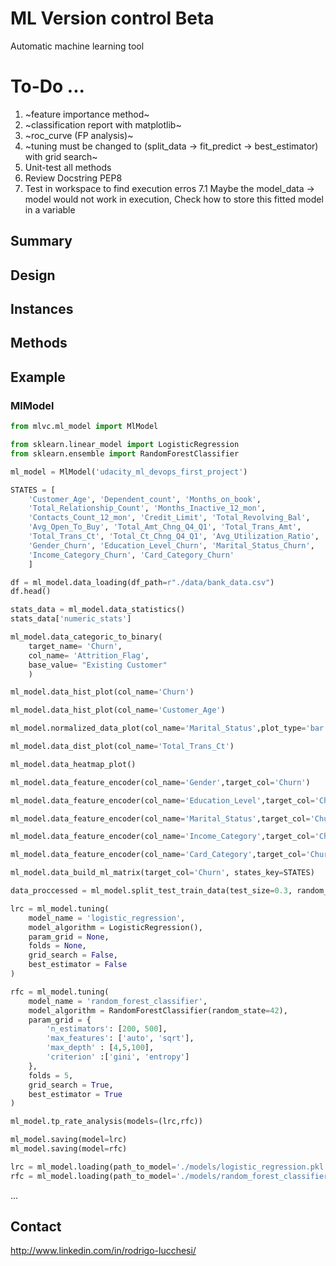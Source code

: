 # ML Version control Beta

Automatic machine learning tool

# To-Do ...
1. ~feature importance method~
2. ~classification report with matplotlib~
3. ~roc_curve (FP analysis)~
4. ~tuning must be changed to (split_data -> fit_predict -> best_estimator) with grid search~
5. Unit-test all methods
6. Review Docstring PEP8
7. Test in workspace to find execution erros
 7.1 Maybe the model_data -> model would not work in execution,
    Check how to store this fitted model in a variable

## Summary

## Design

## Instances

## Methods

## Example

### MlModel

```python
from mlvc.ml_model import MlModel

from sklearn.linear_model import LogisticRegression
from sklearn.ensemble import RandomForestClassifier

ml_model = MlModel('udacity_ml_devops_first_project')
```

```python
STATES = [
    'Customer_Age', 'Dependent_count', 'Months_on_book',
    'Total_Relationship_Count', 'Months_Inactive_12_mon',
    'Contacts_Count_12_mon', 'Credit_Limit', 'Total_Revolving_Bal',
    'Avg_Open_To_Buy', 'Total_Amt_Chng_Q4_Q1', 'Total_Trans_Amt',
    'Total_Trans_Ct', 'Total_Ct_Chng_Q4_Q1', 'Avg_Utilization_Ratio',
    'Gender_Churn', 'Education_Level_Churn', 'Marital_Status_Churn', 
    'Income_Category_Churn', 'Card_Category_Churn'
    ]
```

```python
df = ml_model.data_loading(df_path=r"./data/bank_data.csv")
df.head()
```

```python
stats_data = ml_model.data_statistics()
stats_data['numeric_stats']
```

```python
ml_model.data_categoric_to_binary(
    target_name= 'Churn', 
    col_name= 'Attrition_Flag', 
    base_value= "Existing Customer"
    )
```

```python
ml_model.data_hist_plot(col_name='Churn')
```

```python
ml_model.data_hist_plot(col_name='Customer_Age')
```

```python
ml_model.normalized_data_plot(col_name='Marital_Status',plot_type='bar')
```

```python
ml_model.data_dist_plot(col_name='Total_Trans_Ct')
```

```python
ml_model.data_heatmap_plot()
```

```python
ml_model.data_feature_encoder(col_name='Gender',target_col='Churn')
```

```python
ml_model.data_feature_encoder(col_name='Education_Level',target_col='Churn')
```

```python
ml_model.data_feature_encoder(col_name='Marital_Status',target_col='Churn')
```

```python
ml_model.data_feature_encoder(col_name='Income_Category',target_col='Churn')
```

```python
ml_model.data_feature_encoder(col_name='Card_Category',target_col='Churn')
```

```python
ml_model.data_build_ml_matrix(target_col='Churn', states_key=STATES)
```

```python
data_proccessed = ml_model.split_test_train_data(test_size=0.3, random_state=42)
```

```python
lrc = ml_model.tuning(
    model_name = 'logistic_regression',
    model_algorithm = LogisticRegression(), 
    param_grid = None, 
    folds = None, 
    grid_search = False,
    best_estimator = False
)
```

```python
rfc = ml_model.tuning(
    model_name = 'random_forest_classifier',
    model_algorithm = RandomForestClassifier(random_state=42), 
    param_grid = { 
        'n_estimators': [200, 500],
        'max_features': ['auto', 'sqrt'],
        'max_depth' : [4,5,100],
        'criterion' :['gini', 'entropy']
    }, 
    folds = 5, 
    grid_search = True,
    best_estimator = True
)
```

```python
ml_model.tp_rate_analysis(models=(lrc,rfc))
```

```python
ml_model.saving(model=lrc)
ml_model.saving(model=rfc)
```

```python
lrc = ml_model.loading(path_to_model='./models/logistic_regression.pkl')
rfc = ml_model.loading(path_to_model='./models/random_forest_classifier.pkl')
```

...

## Contact

http://www.linkedin.com/in/rodrigo-lucchesi/





  


